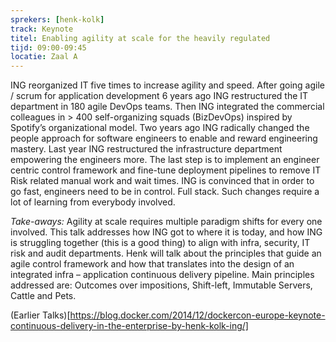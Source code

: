 ```yaml
---
sprekers: [henk-kolk]
track: Keynote
titel: Enabling agility at scale for the heavily regulated
tijd: 09:00-09:45
locatie: Zaal A
---
```

ING reorganized IT five times to increase agility and speed. After going agile / scrum for application development 6 years ago ING restructured the IT department in 180 agile DevOps teams. Then ING integrated the commercial colleagues in > 400 self-organizing squads (BizDevOps) inspired by Spotify’s organizational model. Two years ago ING radically changed the people approach for software engineers to enable and reward engineering mastery. Last year ING restructured the infrastructure department empowering the engineers more. The last step is to implement an engineer centric control framework and fine-tune deployment pipelines to remove IT Risk related manual work and wait times. ING is convinced that in order to go fast, engineers need to be in control. Full stack. Such changes require a lot of learning from everybody involved. 

*Take-aways:*
Agility at scale requires multiple paradigm shifts for every one involved. This talk addresses how ING got to where it is today, and how ING is struggling together (this is a good thing) to align with infra, security, IT risk and audit departments. Henk will talk about the principles that guide an agile control framework and how that translates into the design of an integrated infra – application continuous delivery pipeline. Main principles addressed are: Outcomes over impositions, Shift-left, Immutable Servers, Cattle and Pets.  

(Earlier Talks)[https://blog.docker.com/2014/12/dockercon-europe-keynote-continuous-delivery-in-the-enterprise-by-henk-kolk-ing/]
